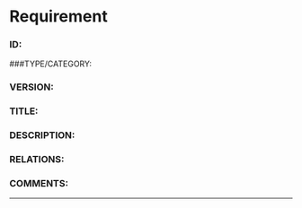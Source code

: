 # Requirement

### ID:

###TYPE/CATEGORY:

### VERSION:

### TITLE:

### DESCRIPTION:

### RELATIONS:

### COMMENTS:

---

